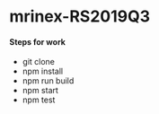 # mrinex-RS2019Q3

#### Steps for work
+ git clone
+ npm install
+ npm run build
+ npm start
+ npm test
